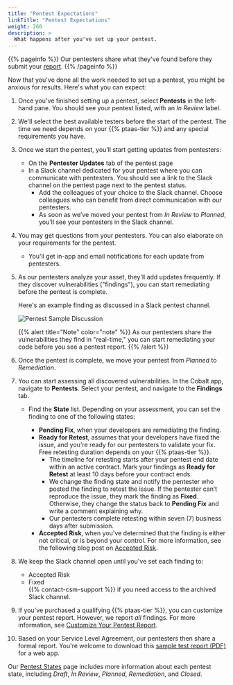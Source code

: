 ```yaml
---
title: "Pentest Expectations"
linkTitle: "Pentest Expectations"
weight: 260
description: >
  What happens after you've set up your pentest.
---
```


{{% pageinfo %}}
Our pentesters share what they've found before they submit your [report](/platform-deep-dive/pentests/reports/).
{{% /pageinfo %}}

Now that you've done all the work needed to set up a pentest, you might be anxious for
results. Here's what you can expect:

1. Once you've finished setting up a pentest, select **Pentests** in the left-hand
   pane. You should see your pentest listed, with an _In Review_ label.
1. We'll select the best available testers before the start of the pentest. The time we need
   depends on your {{% ptaas-tier %}} and any special requirements you have.
1. Once we start the pentest, you’ll start getting updates from pentesters:
   - On the **Pentester Updates** tab of the pentest page
   - In a Slack channel dedicated for your pentest where you can communicate with pentesters. You should see a link to the Slack channel on the pentest page next to the pentest status.
      - Add the colleagues of your choice to the Slack channel. Choose colleagues who can benefit from direct communication with our pentesters.
      - As soon as we’ve moved your pentest from _In Review_ to _Planned_, you’ll see your pentesters in the Slack channel.
1. You may get questions from your pentesters. You can also elaborate
   on your requirements for the pentest.
   - You'll get in-app and email notifications for each update from pentesters.
1. As our pentesters analyze your asset, they'll add updates frequently. If they discover vulnerabilities ("findings"), you can start
   remediating before the pentest is complete.
   
   Here's an example finding as discussed in a Slack pentest channel.

   ![Pentest Sample Discussion](/gsg/SampleSlackFinding.png "Sample communication from pentester")

   {{% alert title="Note" color="note" %}}
   As our pentesters share the vulnerabilities they find in "real-time," you can
   start remediating your code before you see a pentest report.
   {{% /alert %}}

1. Once the pentest is complete, we move your pentest from _Planned_ to _Remediation_.
1. You can start assessing all discovered vulnerabilities. In the Cobalt app, navigate
   to **Pentests**. Select your pentest, and navigate to the **Findings** tab.
   - Find the **State** list. Depending on your assessment, you can
     set the finding to one of the following states:

     - **Pending Fix**, when your developers are remediating the finding.
     - **Ready for Retest**, assumes that your developers have fixed the issue, and you're ready
       for our pentesters to validate your fix. Free retesting duration depends on
       your {{% ptaas-tier %}}.
       - The timeline for retesting starts after your pentest end date within an active contract. Mark your findings as **Ready for Retest** at least 10 days before your contract ends.
       - We change the finding state and notify the pentester who posted the finding to retest the issue. If the pentester can’t reproduce the issue, they mark the finding as **Fixed**. Otherwise, they change the status back to **Pending Fix** and write a comment explaining why.
       - Our pentesters complete retesting within seven (7) business days after submission.
     - **Accepted Risk**, when you've determined that the finding is either not critical,
       or is beyond your control.
       For more information, see the following blog post on [Accepted Risk](https://cobalt.io/blog/explain-accepted-risk-in-a-few-easy-steps).
1. We keep the Slack channel open until you've set each finding to:
   - Accepted Risk
   - Fixed
   <br>{{% contact-csm-support %}} if you need access to the archived Slack channel.

1. If you've purchased a qualifying {{% ptaas-tier %}}, you can customize your pentest report.
   However, we report _all_ findings. For more information, see [Customize Your Pentest
   Report](/platform-deep-dive/pentests/reports/customize-report/).
1. <a id="report-timing">Based on your Service Level Agreement, our pentesters then share a formal report.
   You're welcome to download this
   [sample test report (PDF)](/gsg/GettingStarted_Sample_WebApp_Report.pdf) for a web app.

   <!-- Timing confirmed with Grahame -->

Our [Pentest States](../../../penteststates/) page includes more information about each pentest
state, including _Draft_, _In Review_, _Planned_, _Remediation_, and _Closed_.
